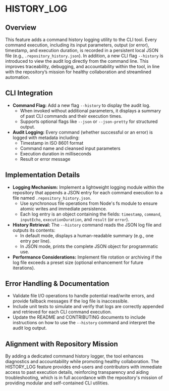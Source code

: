 # HISTORY_LOG

## Overview
This feature adds a command history logging utility to the CLI tool. Every command execution, including its input parameters, output (or error), timestamp, and execution duration, is recorded in a persistent local JSON file (e.g., `.repository_history.json`). In addition, a new CLI flag `--history` is introduced to view the audit log directly from the command line. This improves traceability, debugging, and accountability within the tool, in line with the repository’s mission for healthy collaboration and streamlined automation.

## CLI Integration
- **Command Flag:** Add a new flag `--history` to display the audit log.
  - When invoked without additional parameters, it displays a summary of past CLI commands and their execution times.
  - Supports optional flags like `--json` or `--json-pretty` for structured output.
- **Audit Logging:** Every command (whether successful or an error) is logged with metadata including:
  - Timestamp in ISO 8601 format
  - Command name and cleansed input parameters
  - Execution duration in milliseconds
  - Result or error message

## Implementation Details
- **Logging Mechanism:** Implement a lightweight logging module within the repository that appends a JSON entry for each command execution to a file named `.repository_history.json`.
  - Use synchronous file operations from Node's fs module to ensure atomic writes and immediate persistence.
  - Each log entry is an object containing the fields: `timestamp`, `command`, `inputEcho`, `executionDuration`, and `result` (or `error`).
- **History Retrieval:** The `--history` command reads the JSON log file and outputs its contents:
  - In default mode, displays a human-readable summary (e.g., one entry per line).
  - In JSON mode, prints the complete JSON object for programmatic use.
- **Performance Considerations:** Implement file rotation or archiving if the log file exceeds a preset size (optional enhancement for future iterations).

## Error Handling & Documentation
- Validate file I/O operations to handle potential read/write errors, and provide fallback messages if the log file is inaccessible.
- Include unit tests to simulate and verify that logs are correctly appended and retrieved for each CLI command execution.
- Update the README and CONTRIBUTING documents to include instructions on how to use the `--history` command and interpret the audit log output.

## Alignment with Repository Mission
By adding a dedicated command history logger, the tool enhances diagnostics and accountability while promoting healthy collaboration. The HISTORY_LOG feature provides end-users and contributors with immediate access to past execution details, reinforcing transparency and aiding troubleshooting, which is in full accordance with the repository's mission of providing modular and self-contained CLI utilities.